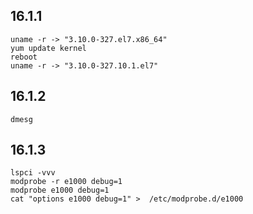 16.1.1
-------
  
    uname -r -> "3.10.0-327.el7.x86_64"
    yum update kernel 
    reboot
    uname -r -> "3.10.0-327.10.1.el7"
        
16.1.2
-------
    
    dmesg
    
16.1.3
-------
    
    lspci -vvv
    modprobe -r e1000 debug=1
    modprobe e1000 debug=1
    cat "options e1000 debug=1" >  /etc/modprobe.d/e1000
